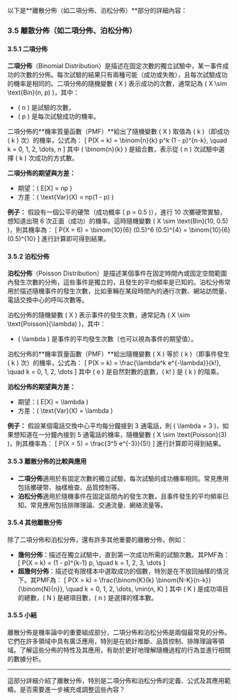 以下是**離散分佈（如二項分佈、泊松分佈）**部分的詳細內容：

### 3.5 離散分佈（如二項分佈、泊松分佈）

#### 3.5.1 二項分佈

**二項分佈**（Binomial Distribution）是描述在固定次數的獨立試驗中，某一事件成功的次數的分佈。每次試驗的結果只有兩種可能（成功或失敗），且每次試驗成功的機率是相同的。二項分佈的隨機變數 \( X \) 表示成功的次數，通常記為 \( X \sim \text{Bin}(n, p) \)，其中：

- \( n \) 是試驗的次數，
- \( p \) 是每次試驗成功的機率。

二項分佈的**機率質量函數（PMF）**給出了隨機變數 \( X \) 取值為 \( k \)（即成功 \( k \) 次）的機率，公式為：
\[
P(X = k) = \binom{n}{k} p^k (1 - p)^{n-k}, \quad k = 0, 1, 2, \dots, n
\]
其中 \( \binom{n}{k} \) 是組合數，表示從 \( n \) 次試驗中選擇 \( k \) 次成功的方式數。

**二項分佈的期望與方差：**
- 期望：\( E[X] = np \)
- 方差：\( \text{Var}(X) = np(1 - p) \)

**例子：**
假設有一個公平的硬幣（成功概率 \( p = 0.5 \)），進行 10 次擲硬幣實驗，想知道出現 6 次正面（成功）的機率。這時隨機變數 \( X \sim \text{Bin}(10, 0.5) \)，則其機率為：
\[
P(X = 6) = \binom{10}{6} (0.5)^6 (0.5)^{4} = \binom{10}{6} (0.5)^{10}
\]
進行計算即可得到結果。

#### 3.5.2 泊松分佈

**泊松分佈**（Poisson Distribution）是描述某個事件在固定時間內或固定空間範圍內發生次數的分佈，這些事件是獨立的，且發生的平均頻率是已知的。泊松分佈常用於描述隨機事件的發生次數，比如車輛在某段時間內的通行次數、網站訪問量、電話交換中心的呼叫次數等。

泊松分佈的隨機變數 \( X \) 表示事件的發生次數，通常記為 \( X \sim \text{Poisson}(\lambda) \)，其中：
- \( \lambda \) 是事件的平均發生次數（也可以視為事件的期望值）。

泊松分佈的**機率質量函數（PMF）**給出隨機變數 \( X \) 等於 \( k \)（即事件發生 \( k \) 次）的機率，公式為：
\[
P(X = k) = \frac{\lambda^k e^{-\lambda}}{k!}, \quad k = 0, 1, 2, \dots
\]
其中 \( e \) 是自然對數的底數，\( k! \) 是 \( k \) 的階乘。

**泊松分佈的期望與方差：**
- 期望：\( E[X] = \lambda \)
- 方差：\( \text{Var}(X) = \lambda \)

**例子：**
假設某個電話交換中心平均每分鐘接到 3 通電話，則 \( \lambda = 3 \)，如果想知道在一分鐘內接到 5 通電話的機率，隨機變數 \( X \sim \text{Poisson}(3) \)，則其機率為：
\[
P(X = 5) = \frac{3^5 e^{-3}}{5!}
\]
進行計算即可得到結果。

#### 3.5.3 離散分佈的比較與應用

- **二項分佈**適用於有固定次數的獨立試驗，每次試驗的成功機率相同。常見應用包括擲硬幣、抽樣檢查、品質控制等。
- **泊松分佈**適用於隨機事件在固定區間內的發生次數，且事件發生的平均頻率已知。常見應用包括排隊理論、交通流量、網絡流量等。

#### 3.5.4 其他離散分佈

除了二項分佈和泊松分佈，還有許多其他重要的離散分佈，例如：
- **幾何分佈**：描述在獨立試驗中，直到第一次成功所需的試驗次數。其PMF為：
  \[
  P(X = k) = (1 - p)^{k-1} p, \quad k = 1, 2, 3, \dots
  \]
- **超幾何分佈**：描述從有限樣本中選取成功的個數，特別是在不放回抽樣的情況下。其PMF為：
  \[
  P(X = k) = \frac{\binom{K}{k} \binom{N-K}{n-k}}{\binom{N}{n}}, \quad k = 0, 1, 2, \dots, \min(n, K)
  \]
  其中 \( K \) 是成功項目的總數，\( N \) 是總項目數，\( n \) 是選擇的樣本數。

#### 3.5.5 小結

離散分佈是機率論中的重要組成部分，二項分佈和泊松分佈是兩個最常見的分佈。它們在許多領域中具有廣泛應用，特別是在統計推斷、品質控制、排隊理論等領域。了解這些分佈的特性及其應用，有助於更好地理解隨機過程的行為並進行相關的數據分析。

---

這部分詳細介紹了離散分佈，特別是二項分佈和泊松分佈的定義、公式及其應用範疇。是否需要進一步補充或調整這些內容？
